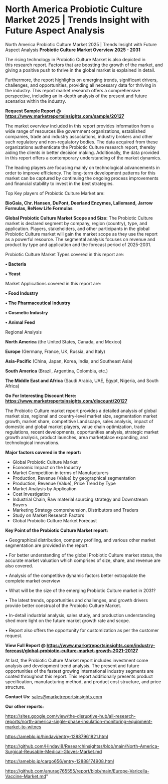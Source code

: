 # North America Probiotic Culture Market 2025 | Trends Insight with Future Aspect Analysis
North America Probiotic Culture Market 2025 | Trends Insight with Future Aspect Analysis
<Strong> Probiotic Culture Market Overview 2025 - 2031</strong>

The rising technology in Probiotic Culture Market is also depicted in this research report. Factors that are boosting the growth of the market, and giving a positive push to thrive in the global market is explained in detail.

Furthermore, the report highlights on emerging trends, significant drivers, challenges, and opportunities, providing all necessary data for thriving in the industry. This report market research offers a comprehensive perspective, including an in-depth analysis of the present and future scenarios within the industry.

<strong>Request Sample Report @ <a href=https://www.marketreportsinsights.com/sample/20127>https://www.marketreportsinsights.com/sample/20127</a></strong>

The market overview included in this report provides information from a wide range of resources like government organizations, established companies, trade and industry associations, industry brokers and other such regulatory and non-regulatory bodies. The data acquired from these organizations authenticate the Probiotic Culture research report, thereby aiding the clients in better decision making. Additionally, the data provided in this report offers a contemporary understanding of the market dynamics.

The leading players are focusing mainly on technological advancements in order to improve efficiency. The long-term development patterns for this market can be captured by continuing the ongoing process improvements and financial stability to invest in the best strategies.

Top Key players of Probiotic Culture Market are:

<strong>BioGaia, Chr. Hansen, DuPont, Deerland Enzymes, Lallemand, Jarrow Formulas, ReNew Life Formulas</strong>

<strong><b>Global Probiotic Culture Market Scope and Size:</b></strong>
The Probiotic Culture market is declared segment by company, region (country), type, and application. Players, stakeholders, and other participants in the global Probiotic Culture market will gain the market scope as they use the report as a powerful resource. The segmental analysis focuses on revenue and product by type and application and the forecast period of 2025-2031.

Probiotic Culture Market Types covered in this report are:

<strong>• Bacteria

• Yeast</strong>

Market Applications covered in this report are:

<strong>• Food Industry

• The Pharmaceutical Industry

• Cosmetic Industry

• Animal Feed</strong> 

Regional Analysis

<strong>North America</strong> (the United States, Canada, and Mexico)

<strong>Europe</strong> (Germany, France, UK, Russia, and Italy)

<strong>Asia-Pacific</strong> (China, Japan, Korea, India, and Southeast Asia)

<strong>South America</strong> (Brazil, Argentina, Colombia, etc.)

<strong>The Middle East and Africa</strong> (Saudi Arabia, UAE, Egypt, Nigeria, and South Africa)

<strong>Go For Interesting Discount Here: <a href=https://www.marketreportsinsights.com/discount/20127>https://www.marketreportsinsights.com/discount/20127</a></strong>

The Probiotic Culture market report provides a detailed analysis of global market size, regional and country-level market size, segmentation market growth, market share, competitive Landscape, sales analysis, impact of domestic and global market players, value chain optimization, trade regulations, recent developments, opportunities analysis, strategic market growth analysis, product launches, area marketplace expanding, and technological innovations.

<strong><b>Major factors covered in the report:</b></strong>
<ul>
  <li>Global Probiotic Culture Market </li>
  <li>Economic Impact on the Industry</li>
  <li>Market Competition in terms of Manufacturers</li>
  <li>Production, Revenue (Value) by geographical segmentation</li>
  <li>Production, Revenue (Value), Price Trend by Type</li>
  <li>Market Analysis by Application</li>
  <li>Cost Investigation</li>
  <li>Industrial Chain, Raw material sourcing strategy and Downstream Buyers</li>
  <li>Marketing Strategy comprehension, Distributors and Traders</li>
  <li>Study on Market Research Factors</li>
  <li>Global Probiotic Culture Market Forecast</li>
</ul>

<strong><b>Key Point of the Probiotic Culture Market report:</b></strong>

• Geographical distribution, company profiling, and various other market segmentation are provided in the report.

• For better understanding of the global Probiotic Culture market status, the accurate market valuation which comprises of size, share, and revenue are also covered.

• Analysis of the competitive dynamic factors better extrapolate the complete market overview

• What will be the size of the emerging Probiotic Culture market in 2031?

• The latest trends, opportunities and challenges, and growth drivers provide better construal of the Probiotic Culture Market.

• In-detail industrial analysis, sales study, and production understanding shed more light on the future market growth rate and scope.

• Report also offers the opportunity for customization as per the customer request.

<strong><b>View Full Report @ <a href=https://www.marketreportsinsights.com/industry-forecast/global-probiotic-culture-market-growth-2021-20127>https://www.marketreportsinsights.com/industry-forecast/global-probiotic-culture-market-growth-2021-20127</a></b></strong>


At last, the Probiotic Culture Market report includes investment come analysis and development trend analysis. The present and future opportunities of the fastest growing international industry segments are coated throughout this report. This report additionally presents product specification, manufacturing method, and product cost structure, and price structure.

<strong>Contact Us:</strong>
sales@marketreportsinsights.com

<strong>Our other reports:</strong>

<a href=https://sites.google.com/view/the-disruptive-hub/all-research-reports/north-america-single-phase-insulation-monitoring-equipment-market-to-witnes>https://sites.google.com/view/the-disruptive-hub/all-research-reports/north-america-single-phase-insulation-monitoring-equipment-market-to-witnes</a>

<a href=https://ameblo.jp/hindavi/entry-12887961821.html>https://ameblo.jp/hindavi/entry-12887961821.html</a>

<a href=https://github.com/Hindavi8/Researchinsightss/blob/main/North-America-Surgical-Reusable-Medical-Gloves-Market.md>https://github.com/Hindavi8/Researchinsightss/blob/main/North-America-Surgical-Reusable-Medical-Gloves-Market.md</a>

<a href=https://ameblo.jp/cargo656/entry-12888174908.html>https://ameblo.jp/cargo656/entry-12888174908.html</a>

<a href=https://github.com/anurag765555/report/blob/main/Europe-Varicella-Vaccine-Market.md>https://github.com/anurag765555/report/blob/main/Europe-Varicella-Vaccine-Market.md</a>"
